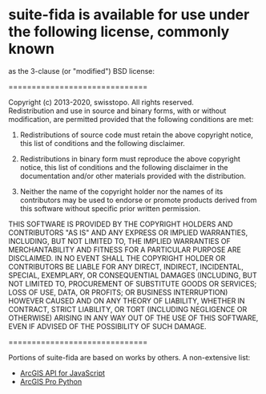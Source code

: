 
# suite-fida is available for use under the following license, commonly known
as the 3-clause (or "modified") BSD license:  

==============================

Copyright (c) 2013-2020, swisstopo. All rights reserved.    
Redistribution and use in source and binary forms, with or without modification, are permitted 
provided that the following conditions are met:    

1. Redistributions of source code must retain the above copyright notice, this list of conditions 
and the following disclaimer.  

2. Redistributions in binary form must reproduce the above copyright notice, this list of 
conditions and the following disclaimer in the documentation and/or other materials provided with 
the distribution.

3. Neither the name of the copyright holder nor the names of its contributors may be used to endorse
or promote products derived from this software without specific prior written permission.  

THIS SOFTWARE IS PROVIDED BY THE COPYRIGHT HOLDERS AND CONTRIBUTORS "AS IS" AND ANY EXPRESS OR 
IMPLIED WARRANTIES, INCLUDING, BUT NOT LIMITED TO, THE IMPLIED WARRANTIES OF MERCHANTABILITY AND 
FITNESS FOR A PARTICULAR PURPOSE ARE DISCLAIMED. IN NO EVENT SHALL THE COPYRIGHT HOLDER OR 
CONTRIBUTORS BE LIABLE FOR ANY DIRECT, INDIRECT, INCIDENTAL, SPECIAL, EXEMPLARY, OR CONSEQUENTIAL 
DAMAGES (INCLUDING, BUT NOT LIMITED TO, PROCUREMENT OF SUBSTITUTE GOODS OR SERVICES; 
LOSS OF USE, DATA, OR PROFITS; OR BUSINESS INTERRUPTION) HOWEVER CAUSED AND ON ANY THEORY OF 
LIABILITY, WHETHER IN CONTRACT, STRICT LIABILITY, OR TORT (INCLUDING NEGLIGENCE OR OTHERWISE) 
ARISING IN ANY WAY OUT OF THE USE OF THIS SOFTWARE, EVEN IF ADVISED OF THE POSSIBILITY OF SUCH 
DAMAGE.    

==============================  

Portions of suite-fida are based on works by others. A non-extensive list:    

- [ArcGIS API for JavaScript](https://developers.arcgis.com/javascript/)    
- [ArcGIS Pro Python](https://pro.arcgis.com/de/pro-app/arcpy/main/arcgis-pro-arcpy-reference.htm)   
  
